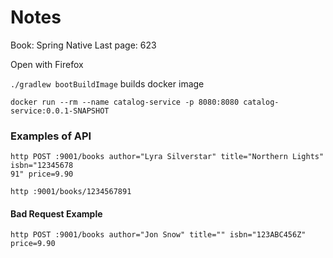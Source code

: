 # Notes
Book: Spring Native
Last page: 623


Open with Firefox

`./gradlew bootBuildImage` builds docker image 

`docker run --rm --name catalog-service -p 8080:8080 catalog-service:0.0.1-SNAPSHOT`


### Examples of API

```agsl
http POST :9001/books author="Lyra Silverstar" title="Northern Lights" isbn="12345678
91" price=9.90
```

```agsl
http :9001/books/1234567891
```

#### Bad Request Example

```agsl
http POST :9001/books author="Jon Snow" title="" isbn="123ABC456Z" price=9.90
```